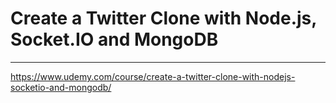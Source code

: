# Create a Twitter Clone with Node.js, Socket.IO and MongoDB
---
https://www.udemy.com/course/create-a-twitter-clone-with-nodejs-socketio-and-mongodb/